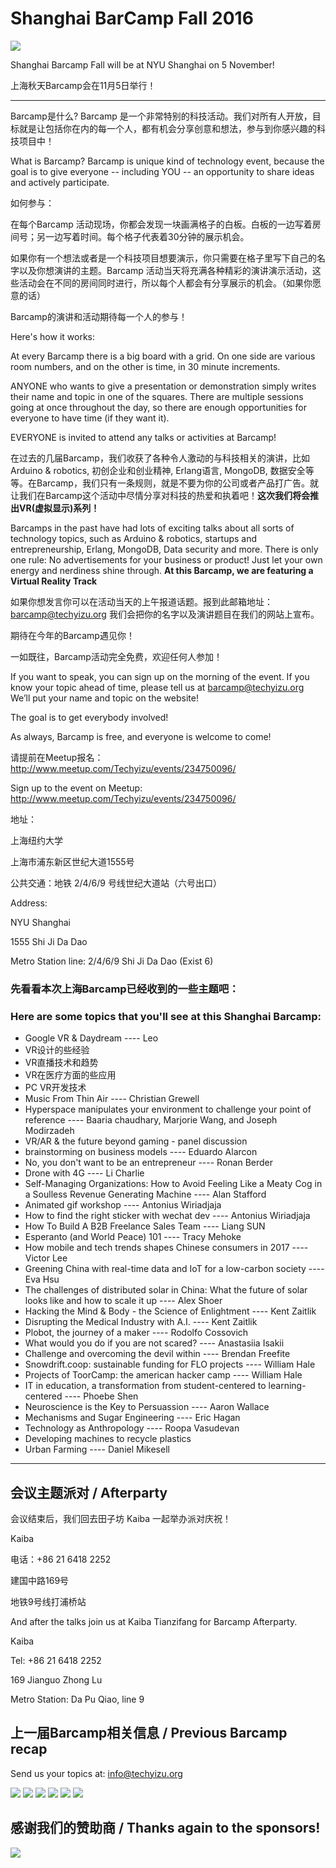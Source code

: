 # Shanghai BarCamp Fall 2016

<img class="hero_hidden" src="/events/images/IMG_3609-1-980x653.jpg" />

Shanghai Barcamp Fall will be at NYU Shanghai on 5 November!

上海秋天Barcamp会在11月5日举行！

--------------------------------

Barcamp是什么? Barcamp 是一个非常特别的科技活动。我们对所有人开放，目标就是让包括你在内的每一个人，都有机会分享创意和想法，参与到你感兴趣的科技项目中！

What is Barcamp? Barcamp is unique kind of technology event, because the goal is to give everyone -- including YOU -- an opportunity to share ideas and actively participate.  

如何参与：

在每个Barcamp 活动现场，你都会发现一块画满格子的白板。白板的一边写着房间号；另一边写着时间。每个格子代表着30分钟的展示机会。

如果你有一个想法或者是一个科技项目想要演示，你只需要在格子里写下自己的名字以及你想演讲的主题。Barcamp 活动当天将充满各种精彩的演讲演示活动，这些活动会在不同的房间同时进行，所以每个人都会有分享展示的机会。（如果你愿意的话）

Barcamp的演讲和活动期待每一个人的参与！

Here's how it works:  

At every Barcamp there is a big board with a grid. On one side are various room numbers, and on the other is time, in 30 minute increments.  

ANYONE who wants to give a presentation or demonstration simply writes their name and topic in one of the squares. There are multiple sessions going at once throughout the day, so there are enough opportunities for everyone to have time (if they want it).  

EVERYONE is invited to attend any talks or activities at Barcamp!  

在过去的几届Barcamp，我们收获了各种令人激动的与科技相关的演讲，比如 Arduino & robotics, 初创企业和创业精神, Erlang语言, MongoDB, 数据安全等等。在Barcamp，我们只有一条规则，就是不要为你的公司或者产品打广告。就让我们在Barcamp这个活动中尽情分享对科技的热爱和执着吧！**这次我们将会推出VR(虚拟显示)系列！**

Barcamps in the past have had lots of exciting talks about all sorts of technology topics, such as Arduino & robotics, startups and entrepreneurship, Erlang, MongoDB, Data security and more. There is only one rule: No advertisements for your business or product! Just let your own energy and nerdiness shine through. **At this Barcamp, we are featuring a Virtual Reality Track**

如果你想发言你可以在活动当天的上午报道话题。报到此邮箱地址：barcamp@techyizu.org 我们会把你的名字以及演讲题目在我们的网站上宣布。

期待在今年的Barcamp遇见你！

一如既往，Barcamp活动完全免费，欢迎任何人参加！

If you want to speak, you can sign up on the morning of the event.  If you know your topic ahead of time, please tell us at barcamp@techyizu.org We’ll put your name and topic on the website!

The goal is to get everybody involved!

As always, Barcamp is free, and everyone is welcome to come!

请提前在Meetup报名：http://www.meetup.com/Techyizu/events/234750096/

Sign up to the event on Meetup: http://www.meetup.com/Techyizu/events/234750096/

地址：

上海纽约大学 

上海市浦东新区世纪大道1555号

公共交通：地铁 2/4/6/9 号线世纪大道站（六号出口）

Address:

NYU Shanghai

1555 Shi Ji Da Dao

Metro Station line: 2/4/6/9 Shi Ji Da Dao (Exist 6)

### 先看看本次上海Barcamp已经收到的一些主题吧：
### Here are some topics that you'll see at this Shanghai Barcamp:

* Google VR & Daydream ---- Leo
* VR设计的些经验 
* VR直播技术和趋势 
* VR在医疗方面的些应用
* PC VR开发技术
* Music From Thin Air ---- Christian Grewell
* Hyperspace manipulates your environment to challenge your point of reference ---- Baaria chaudhary, Marjorie Wang, and Joseph Modirzadeh
* VR/AR & the future beyond gaming - panel discussion 
* brainstorming on business models ---- Eduardo Alarcon 
* No, you don't want to be an entrepreneur ---- Ronan Berder
* Drone with 4G ---- Li Charlie
* Self-Managing Organizations: How to Avoid Feeling Like a Meaty Cog in a Soulless Revenue Generating Machine ---- Alan Stafford
* Animated gif workshop ---- Antonius Wiriadjaja
* How to find the right sticker with wechat dev ---- Antonius Wiriadjaja
* How To Build A B2B Freelance Sales Team ---- Liang SUN
* Esperanto (and World Peace) 101 ---- Tracy Mehoke
* How mobile and tech trends shapes Chinese consumers in 2017 ---- Victor Lee
* Greening China with real-time data and IoT for a low-carbon society ---- Eva Hsu
* The challenges of distributed solar in China: What the future of solar looks like and how to scale it up ---- Alex Shoer
* Hacking the Mind & Body - the Science of Enlightment ---- Kent Zaitlik
* Disrupting the Medical Industry with A.I. ---- Kent Zaitlik
* Plobot, the journey of a maker ---- Rodolfo Cossovich
* What would you do if you are not scared? ---- Anastasiia Isakii
* Challenge and overcoming the devil within ---- Brendan Freefite
* Snowdrift.coop: sustainable funding for FLO projects ---- William Hale
* Projects of ToorCamp: the american hacker camp ---- William Hale
* IT in education, a transformation from student-centered to learning- centered ---- Phoebe Shen
* Neuroscience is the Key to Persuassion ---- Aaron Wallace
* Mechanisms and Sugar Engineering ---- Eric Hagan 
* Technology as Anthropology ---- Roopa Vasudevan
* Developing machines to recycle plastics
* Urban Farming ---- Daniel Mikesell

--------------------------------


## 会议主题派对 / Afterparty

会议结束后，我们回去田子坊 Kaiba 一起举办派对庆祝！

Kaiba

电话：+86 21 6418 2252

建国中路169号

地铁9号线打浦桥站


And after the talks join us at Kaiba Tianzifang for Barcamp Afterparty.

Kaiba

Tel: +86 21 6418 2252

169 Jianguo Zhong Lu

Metro Station: Da Pu Qiao, line 9


## 上一届Barcamp相关信息 / Previous Barcamp recap

Send us your topics at: info@techyizu.org

![](/events/images/IMG_5535b-2-980x653.jpg)
![](/events/images/IMG_5520b-2-980x653.jpg)
![](/events/images/IMG_3619-2-980x653.jpg)
![](/events/images/IMG_3655-1-980x653.jpg)
![](/events/images/IMG_3641-980x653.jpg)
![](/events/images/IMG_3616-980x653.jpg)


## 感谢我们的赞助商 / Thanks again to the sponsors!
![](/events/images/barcamp_2016_fall_sponsor_logos.png)
